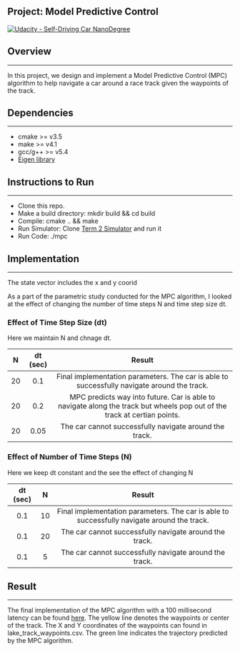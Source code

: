 ## Project: Model Predictive Control
[![Udacity - Self-Driving Car NanoDegree](https://s3.amazonaws.com/udacity-sdc/github/shield-carnd.svg)](http://www.udacity.com/drive)

## Overview
---
In this project, we design and implement a Model Predictive Control (MPC) algorithm to help navigate a car around a race track given the waypoints of the track.

[//]: # (Image References)

[image1]: ./write_up_images/success.png "success"

## Dependencies
---
* cmake >= v3.5
* make >= v4.1
* gcc/g++ >= v5.4
* [Eigen library](http://eigen.tuxfamily.org/index.php?title=Main_Page) 

## Instructions to Run
---
* Clone this repo.
* Make a build directory: mkdir build && cd build
* Compile: cmake .. && make
* Run Simulator: Clone [Term 2 Simulator](https://github.com/udacity/self-driving-car-sim/releases/) and run it
* Run Code: ./mpc

## Implementation
---
The state vector includes the x and y coorid

As a part of the parametric study conducted for the MPC algorithm, I looked at the effect of changing the number of time steps N and time step size dt.

### Effect of Time Step Size (dt)

Here we maintain N and chnage dt.

| N          		|     dt (sec)    | Result |
|:---------------------:|:---------------------------------------------:|:---------------------------------------------:|
| 20        			| 0.1   										| Final implementation parameters. The car is able to successfully navigate around the track.  |
| 20				     	| 0.2									 	| MPC predicts way into future. Car is able to navigate along the track but wheels pop out of the track at certian points.  |
| 20					| 0.05										| The car cannot successfully navigate around the track. |

### Effect of Number of Time Steps (N)

Here we keep dt constant and the see the effect of changing N

|   dt (sec)    |     	 N     | Result |
|:---------------------:|:---------------------------------------------:|:---------------------------------------------:|
| 0.1        			| 10  										| Final implementation parameters. The car is able to successfully navigate around the track.  |
| 0.1				     	| 20									 	| The car cannot successfully navigate around the track.  |
| 0.1					| 5										| The car cannot successfully navigate around the track. |

## Result
---
The final implementation of the MPC algorithm with a 100 millisecond latency can be found [here](https://www.youtube.com/watch?v=vSfGQtFNSi4). The yellow line denotes the waypoints or center of the track. The X and Y coordinates of the waypoints can found in lake_track_waypoints.csv. The green line indicates the trajectory predicted by the MPC algorithm. 
